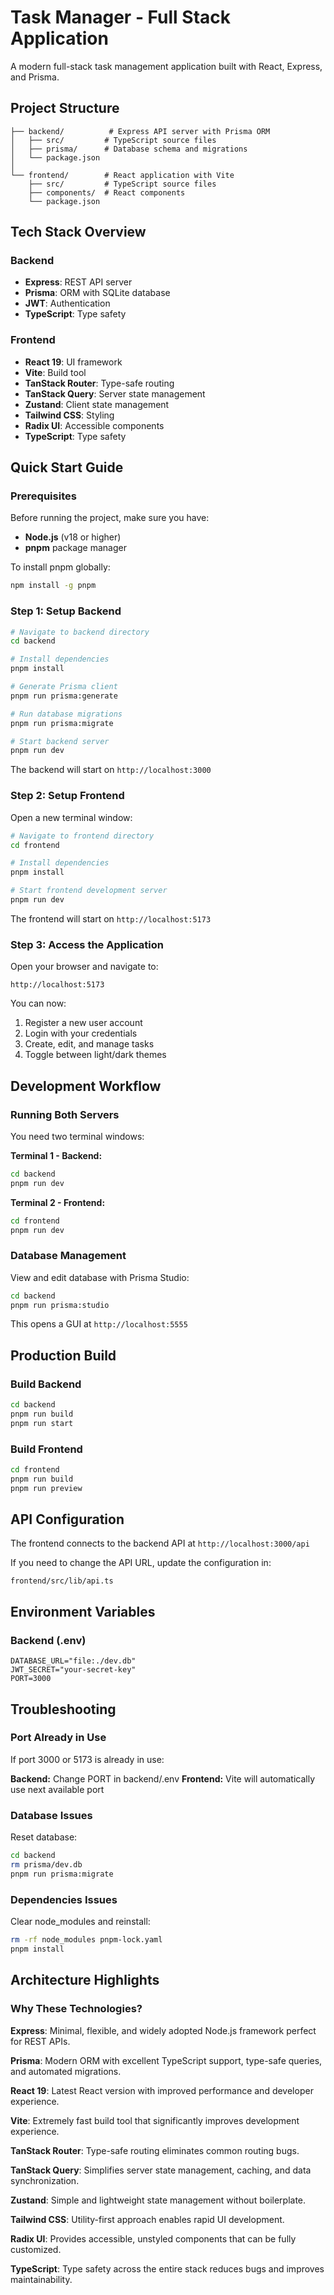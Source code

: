# Task Manager - Full Stack Application

A modern full-stack task management application built with React, Express, and Prisma.

## Project Structure

```
├── backend/          # Express API server with Prisma ORM
│   ├── src/         # TypeScript source files
│   ├── prisma/      # Database schema and migrations
│   └── package.json
│
└── frontend/        # React application with Vite
    ├── src/         # TypeScript source files
    ├── components/  # React components
    └── package.json
```

## Tech Stack Overview

### Backend
- **Express**: REST API server
- **Prisma**: ORM with SQLite database
- **JWT**: Authentication
- **TypeScript**: Type safety

### Frontend
- **React 19**: UI framework
- **Vite**: Build tool
- **TanStack Router**: Type-safe routing
- **TanStack Query**: Server state management
- **Zustand**: Client state management
- **Tailwind CSS**: Styling
- **Radix UI**: Accessible components
- **TypeScript**: Type safety

## Quick Start Guide

### Prerequisites

Before running the project, make sure you have:

- **Node.js** (v18 or higher)
- **pnpm** package manager

To install pnpm globally:
```bash
npm install -g pnpm
```

### Step 1: Setup Backend

```bash
# Navigate to backend directory
cd backend

# Install dependencies
pnpm install

# Generate Prisma client
pnpm run prisma:generate

# Run database migrations
pnpm run prisma:migrate

# Start backend server
pnpm run dev
```

The backend will start on `http://localhost:3000`

### Step 2: Setup Frontend

Open a new terminal window:

```bash
# Navigate to frontend directory
cd frontend

# Install dependencies
pnpm install

# Start frontend development server
pnpm run dev
```

The frontend will start on `http://localhost:5173`

### Step 3: Access the Application

Open your browser and navigate to:
```
http://localhost:5173
```

You can now:
1. Register a new user account
2. Login with your credentials
3. Create, edit, and manage tasks
4. Toggle between light/dark themes

## Development Workflow

### Running Both Servers

You need two terminal windows:

**Terminal 1 - Backend:**
```bash
cd backend
pnpm run dev
```

**Terminal 2 - Frontend:**
```bash
cd frontend
pnpm run dev
```

### Database Management

View and edit database with Prisma Studio:
```bash
cd backend
pnpm run prisma:studio
```

This opens a GUI at `http://localhost:5555`

## Production Build

### Build Backend
```bash
cd backend
pnpm run build
pnpm run start
```

### Build Frontend
```bash
cd frontend
pnpm run build
pnpm run preview
```

## API Configuration

The frontend connects to the backend API at `http://localhost:3000/api`

If you need to change the API URL, update the configuration in:
```
frontend/src/lib/api.ts
```

## Environment Variables

### Backend (.env)
```
DATABASE_URL="file:./dev.db"
JWT_SECRET="your-secret-key"
PORT=3000
```

## Troubleshooting

### Port Already in Use

If port 3000 or 5173 is already in use:

**Backend:** Change PORT in backend/.env
**Frontend:** Vite will automatically use next available port

### Database Issues

Reset database:
```bash
cd backend
rm prisma/dev.db
pnpm run prisma:migrate
```

### Dependencies Issues

Clear node_modules and reinstall:
```bash
rm -rf node_modules pnpm-lock.yaml
pnpm install
```

## Architecture Highlights

### Why These Technologies?

**Express**: Minimal, flexible, and widely adopted Node.js framework perfect for REST APIs.

**Prisma**: Modern ORM with excellent TypeScript support, type-safe queries, and automated migrations.

**React 19**: Latest React version with improved performance and developer experience.

**Vite**: Extremely fast build tool that significantly improves development experience.

**TanStack Router**: Type-safe routing eliminates common routing bugs.

**TanStack Query**: Simplifies server state management, caching, and data synchronization.

**Zustand**: Simple and lightweight state management without boilerplate.

**Tailwind CSS**: Utility-first approach enables rapid UI development.

**Radix UI**: Provides accessible, unstyled components that can be fully customized.

**TypeScript**: Type safety across the entire stack reduces bugs and improves maintainability.


